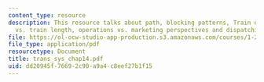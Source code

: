 ```yaml
---
content_type: resource
description: This resource talks about path, blocking patterns, Train operating costs
  vs. train length, operations vs. marketing perspectives and dispatching.
file: https://ol-ocw-studio-app-production.s3.amazonaws.com/courses/1-221j-transportation-systems-fall-2004/dd20945f76692c90a9a4c8eef27b1f15_trans_sys_chap14.pdf
file_type: application/pdf
resourcetype: Document
title: trans_sys_chap14.pdf
uid: dd20945f-7669-2c90-a9a4-c8eef27b1f15
---
```

